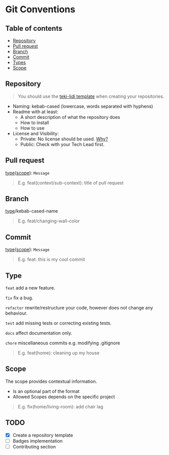 # Git Conventions

## Table of contents
- [Repository](#Repository)
- [Pull request](#Pull-request)
- [Branch](#Branch)
- [Commit](#Commit)
- [Types](#Commit)
- [Scope](#Scope)

## Repository

> You should use the [teki-lidi template](https://github.com/eteg/teki-lidi-template) when creating your repositories.
- Naming: kebab-cased (lowercase, words separated with hyphens)
- Readme with at least:
    - A short description of what the repository does
    - How to install
    - How to use
- License and Visibility: 
    - Private: No license should be used. [Why?](https://docs.github.com/en/repositories/managing-your-repositorys-settings-and-features/customizing-your-repository/licensing-a-repository#choosing-the-right-license)
    - Public: Check with your Tech Lead first.


## Pull request

[type](#Type)([scope](#Scope)): ```Message```

> E.g. feat(context/sub-context): title of pull request

## Branch
[type](#Type)/kebab-cased-name
> E.g. feat/changing-wall-color

## Commit
[type](#Type)([scope](#Scope)): ```Message```
> E.g. feat: this is my cool commit
> 

## Type

```feat``` add a new feature.

```fix``` fix a bug.

```refactor``` rewrite/restructure your code, however does not change any behaviour.

```test``` add missing tests or correcting existing tests.

```docs``` affect documentation only.

```chore``` miscellaneous commits e.g. modifying .gitignore

> E.g. feat(home): cleaning up my house

## Scope
The scope provides contextual information.

- Is an optional part of the format
- Allowed Scopes depends on the specific project

> E.g. fix(home/living-room): add chair lag


## TODO

- [x] Create a repository template
- [ ] Badges implementation
- [ ] Contributing section

